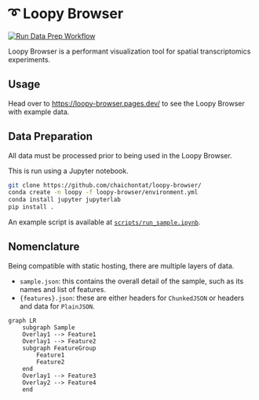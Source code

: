 # ➰ Loopy Browser

[![Run Data Prep Workflow](https://github.com/chaichontat/loopy-browser/actions/workflows/data_prep.yml/badge.svg?branch=main)](https://github.com/chaichontat/loopy-browser/actions/workflows/data_prep.yml)

Loopy Browser is a performant visualization tool for spatial transcriptomics experiments.

## Usage

Head over to https://loopy-browser.pages.dev/ to see the Loopy Browser with example data.

## Data Preparation

All data must be processed prior to being used in the Loopy Browser.

This is run using a Jupyter notebook.

```sh
git clone https://github.com/chaichontat/loopy-browser/
conda create -n loopy -f loopy-browser/environment.yml
conda install jupyter jupyterlab
pip install .
```

An example script is available at [`scripts/run_sample.ipynb`](scripts/run_sample.ipynb).

## Nomenclature

Being compatible with static hosting, there are multiple layers of data.

- `sample.json`: this contains the overall detail of the sample, such as its names and list of features.
- `{features}.json`: these are either headers for `ChunkedJSON` or headers and data for `PlainJSON`.

```mermaid
graph LR
    subgraph Sample
    Overlay1 --> Feature1
    Overlay1 --> Feature2
    subgraph FeatureGroup
        Feature1
        Feature2
    end
    Overlay1 --> Feature3
    Overlay2 --> Feature4
    end
 ```
